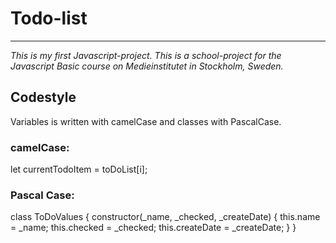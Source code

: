 # Todo-list

---

_This is my first Javascript-project. This is a school-project for the Javascript Basic course on Medieinstitutet in Stockholm, Sweden._

## Codestyle

Variables is written with camelCase and classes with PascalCase.

### camelCase:

let currentTodoItem = toDoList[i];

### Pascal Case:

class ToDoValues {
constructor(\_name, \_checked, \_createDate) {
this.name = \_name;
this.checked = \_checked;
this.createDate = \_createDate;
}
}
